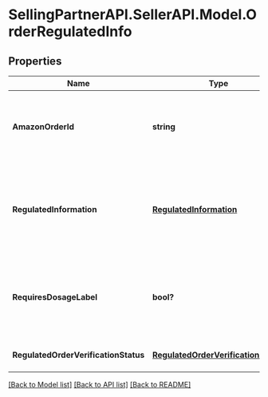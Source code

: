 # SellingPartnerAPI.SellerAPI.Model.OrderRegulatedInfo
## Properties

Name | Type | Description | Notes
------------ | ------------- | ------------- | -------------
**AmazonOrderId** | **string** | An Amazon-defined order identifier, in 3-7-7 format. | 
**RegulatedInformation** | [**RegulatedInformation**](RegulatedInformation.md) | The regulated information collected during purchase and used to verify the order. | 
**RequiresDosageLabel** | **bool?** | When true, the order requires attaching a dosage information label when shipped. | 
**RegulatedOrderVerificationStatus** | [**RegulatedOrderVerificationStatus**](RegulatedOrderVerificationStatus.md) | The order&#39;s verification status. | 

[[Back to Model list]](../README.md#documentation-for-models) [[Back to API list]](../README.md#documentation-for-api-endpoints) [[Back to README]](../README.md)

